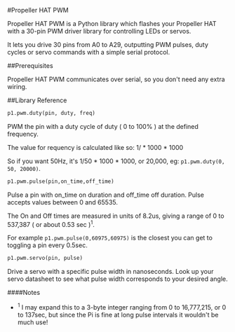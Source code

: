 #Propeller HAT PWM

Propeller HAT PWM is a Python library which flashes your Propeller HAT with a 30-pin
PWM driver library for controlling LEDs or servos.

It lets you drive 30 pins from A0 to A29, outputting PWM pulses, duty cycles or servo
commands with a simple serial protocol.

##Prerequisites

Propeller HAT PWM communicates over serial, so you don't need any extra wiring.

##Library Reference

```python
p1.pwm.duty(pin, duty, freq)
```

PWM the pin with a duty cycle of duty ( 0 to 100% ) at the defined frequency.

The value for requency is calculated like so: 1/<Desired Frequency> * 1000 * 1000

So if you want 50Hz, it's 1/50 * 1000 * 1000, or 20,000, eg: `p1.pwm.duty(0, 50, 20000)`.

```python
p1.pwm.pulse(pin,on_time,off_time)
```

Pulse a pin with on_time on duration and off_time off duration. Pulse accepts values between 0 and 65535.

The On and Off times are measured in units of 8.2us, giving a range of 0 to 537,387 ( or about 0.53 sec )<sup>1</sup>.

For example `p1.pwm.pulse(0,60975,60975)` is the closest you can get to toggling a pin every 0.5sec.

```python
p1.pwm.servo(pin, pulse)
```

Drive a servo with a specific pulse width in nanoseconds.
Look up your servo datasheet to see what pulse width corresponds to your desired angle.


####Notes

* <sup>1</sup> I may expand this to a 3-byte integer ranging from 0 to 16,777,215, or 0 to 137sec, but since
the Pi is fine at long pulse intervals it wouldn't be much use!


